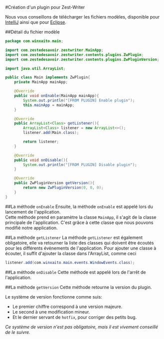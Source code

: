 #Création d'un plugin pour Zest-Writer

Nous vous conseillons de télécharger les fichiers modèles, disponible pour [IntelliJ]() ainsi que pour [Eclipse]().

##Détail du fichier modèle

```java
package com.winxaito.main;

import com.zestedesavoir.zestwriter.MainApp;
import com.zestedesavoir.zestwriter.contents.plugins.ZwPlugin;
import com.zestedesavoir.zestwriter.contents.plugins.ZwPluginVersion;

import java.util.ArrayList;

public class Main implements ZwPlugin{
    private MainApp mainApp;

    @Override
    public void onEnable(MainApp mainApp){
        System.out.println("[FROM PLUGIN] Enable plugin");
        this.mainApp = mainApp;
    }

    @Override
    public ArrayList<Class> getListener(){
        ArrayList<Class> listener = new ArrayList<>();
        listener.add(Main.class);

        return listener;
    }

    @Override
    public void onDisable(){
        System.out.println("[FROM PLUGIN] Disable plugin");
    }

    @Override
    public ZwPluginVersion getVersion(){
        return new ZwPluginVersion(0, 0, 0);
    }
}
```

##La méthode `onEnable`
Ensuite, la méthode `onEnable` est appelé lors du lancement de l'application.  
Cette méthode prend en paramètre la classe `MainApp`, il s'agit de la classe principale de l'application.
C'est grâce à cette classe que nous pouvons modifié notre application.

##La méthode `getListener`
La méthode `getListener` est également obligatoire, elle va retourner la liste des classes qui doivent être écoutés pour les différents événements de l'application.
Pour ajouter une classe à écouter, il suffit d'ajouter la classe dans l'ArrayList, comme ceci
 
```java
listener.add(com.winxaito.main.events.WindowEvents.class);
```

##La méthode `onDisable`
Cette méthode est appelé lors de l'arrêt de l'application.

##La méthode `getVersion`
Cette méthode retourne la version du plugin.

Le système de version fonctionne comme suis:

* Le premier chiffre correspond à une version majeure.
* Le second à une modification mineur.
* Et le dernier servant de `hotfix`, pour corriger des petits bug.

*Ce système de version n'est pas obligatoire, mais il est vivement conseillé de le suivre.*